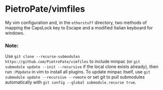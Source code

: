 # PietroPate/vimfiles

My vim configuration and, in the `otherstuff` directory, two methods of mapping the CapsLock key to Escape and a modified Italian keyboard for windows. 

### Note:
Use `git clone --recurse-submodules https://github.com/PietroPate/vimfiles` to include minpac (or `git submodule update --init --recursive` if the local clone exists already), then run `:PUpdate` in vim to install all plugins. To update minpac itself, use `git submodule update --recursive --remote` or set git to pull submodules automatically with `git config --global submodule.recurse true`.
